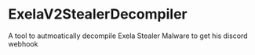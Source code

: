 # ExelaV2StealerDecompiler
 A tool to autmoatically decompile Exela Stealer Malware to get his discord webhook
